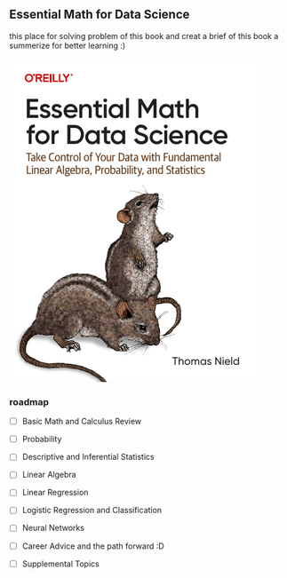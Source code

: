## Essential Math for Data Science

this place for solving problem of this book and creat a brief of this book a summerize for better learning :)

![ES](./assets/ES.PNG)

### roadmap

- [ ] Basic Math and Calculus Review 
- [ ] Probability
- [ ] Descriptive and Inferential Statistics
- [ ] Linear Algebra
- [ ] Linear Regression
- [ ] Logistic Regression and Classification
- [ ] Neural Networks
- [ ] Career Advice and the path forward :D

- [ ] Supplemental Topics